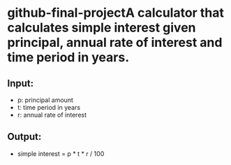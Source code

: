 # github-final-projectA calculator that calculates simple interest given principal, annual rate of interest and time period in years.

## Input:
- p: principal amount  
- t: time period in years  
- r: annual rate of interest  

## Output:
- simple interest = p * t * r / 100
